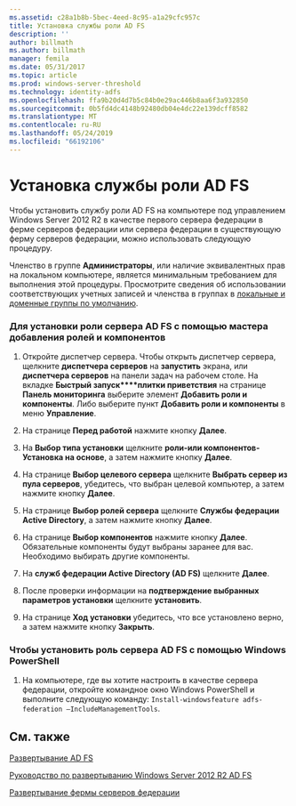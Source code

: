 ```yaml
---
ms.assetid: c28a1b8b-5bec-4eed-8c95-a1a29cfc957c
title: Установка службы роли AD FS
description: ''
author: billmath
ms.author: billmath
manager: femila
ms.date: 05/31/2017
ms.topic: article
ms.prod: windows-server-threshold
ms.technology: identity-adfs
ms.openlocfilehash: ffa9b20d4d7b5c84b0e29ac446b8aa6f3a932850
ms.sourcegitcommit: 0b5fd4dc4148b92480db04e4dc22e139dcff8582
ms.translationtype: MT
ms.contentlocale: ru-RU
ms.lasthandoff: 05/24/2019
ms.locfileid: "66192106"
---
```

# <a name="install-the-ad-fs-role-service"></a>Установка службы роли AD FS

Чтобы установить службу роли AD FS на компьютере под управлением Windows Server 2012 R2 в качестве первого сервера федерации в ферме серверов федерации или сервера федерации в существующую ферму серверов федерации, можно использовать следующую процедуру.  
  
Членство в группе **Администраторы**, или наличие эквивалентных прав на локальном компьютере, является минимальным требованием для выполнения этой процедуры.  Просмотрите сведения об использовании соответствующих учетных записей и членства в группах в [локальные и доменные группы по умолчанию](https://go.microsoft.com/fwlink/?LinkId=83477).   
  
### <a name="to-install-the-ad-fs-server-role-via-the-add-roles-and-features-wizard"></a>Для установки роли сервера AD FS с помощью мастера добавления ролей и компонентов  
  
1.  Откройте диспетчер сервера. Чтобы открыть диспетчер сервера, щелкните **диспетчера серверов** на **запустить** экрана, или **диспетчера серверов** на панели задач на рабочем столе. На вкладке **Быстрый запуск****плитки приветствия** на странице **Панель мониторинга** выберите элемент **Добавить роли и компоненты**. Либо выберите пункт **Добавить роли и компоненты** в меню **Управление**.  
  
2.  На странице **Перед работой** нажмите кнопку **Далее**.  
  
3.  На **Выбор типа установки** щелкните **роли\-или компонентов\-Установка на основе**, а затем нажмите кнопку **Далее**.  
  
4.  На странице **Выбор целевого сервера** щелкните **Выбрать сервер из пула серверов**, убедитесь, что выбран целевой компьютер, а затем нажмите кнопку **Далее**.  
  
5.  На странице **Выбор ролей сервера** щелкните **Службы федерации Active Directory**, а затем нажмите кнопку **Далее**.  
  
6.  На странице **Выбор компонентов** нажмите кнопку **Далее**. Обязательные компоненты будут выбраны заранее для вас. Необходимо выбирать другие компоненты.  
  
7.  На **служб федерации Active Directory \(AD FS\)**  щелкните **Далее**.  
  
8.  После проверки информации на **подтверждение выбранных параметров установки** щелкните **установить**.  
  
9. На странице **Ход установки** убедитесь, что все установлено верно, а затем нажмите кнопку **Закрыть**.  
  
### <a name="to-install-the-ad-fs-server-role-via-windows-powershell"></a>Чтобы установить роль сервера AD FS с помощью Windows PowerShell  
  
1.  На компьютере, где вы хотите настроить в качестве сервера федерации, откройте командное окно Windows PowerShell и выполните следующую команду: `Install-windowsfeature adfs-federation –IncludeManagementTools`.  
  
## <a name="see-also"></a>См. также 

[Развертывание AD FS](../../ad-fs/AD-FS-Deployment.md)  

[Руководство по развертыванию Windows Server 2012 R2 AD FS](../../ad-fs/deployment/Windows-Server-2012-R2-AD-FS-Deployment-Guide.md)  
 
[Развертывание фермы серверов федерации](../../ad-fs/deployment/Deploying-a-Federation-Server-Farm.md)  
  

